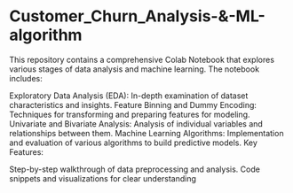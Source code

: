 # Customer_Churn_Analysis-&-ML-algorithm

This repository contains a comprehensive Colab Notebook that explores various stages of data analysis and machine learning. The notebook includes:

Exploratory Data Analysis (EDA): In-depth examination of dataset characteristics and insights.
Feature Binning and Dummy Encoding: Techniques for transforming and preparing features for modeling.
Univariate and Bivariate Analysis: Analysis of individual variables and relationships between them.
Machine Learning Algorithms: Implementation and evaluation of various algorithms to build predictive models.
Key Features:

Step-by-step walkthrough of data preprocessing and analysis.
Code snippets and visualizations for clear understanding
